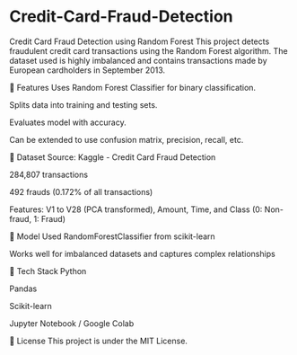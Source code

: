 # Credit-Card-Fraud-Detection
Credit Card Fraud Detection using Random Forest
This project detects fraudulent credit card transactions using the Random Forest algorithm. The dataset used is highly imbalanced and contains transactions made by European cardholders in September 2013.

📌 Features
Uses Random Forest Classifier for binary classification.

Splits data into training and testing sets.

Evaluates model with accuracy.

Can be extended to use confusion matrix, precision, recall, etc.

📁 Dataset
Source: Kaggle - Credit Card Fraud Detection

284,807 transactions

492 frauds (0.172% of all transactions)

Features: V1 to V28 (PCA transformed), Amount, Time, and Class (0: Non-fraud, 1: Fraud)

🧠 Model Used
RandomForestClassifier from scikit-learn

Works well for imbalanced datasets and captures complex relationships

🧪 Tech Stack
Python

Pandas

Scikit-learn

Jupyter Notebook / Google Colab

📜 License
This project is under the MIT License.









